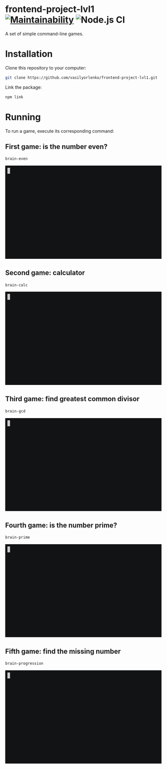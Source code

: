 # frontend-project-lvl1 [![Maintainability](https://api.codeclimate.com/v1/badges/a99a88d28ad37a79dbf6/maintainability)](https://codeclimate.com/github/codeclimate/codeclimate/maintainability) ![Node.js CI](https://github.com/vasilyorlenko/frontend-project-lvl1/workflows/Node.js%20CI/badge.svg)

A set of simple command-line games.

# Installation

Clone this repository to your computer:

```sh
git clone https://github.com/vasilyorlenko/frontend-project-lvl1.git
```

Link the package:

```sh
npm link
```

# Running

To run a game, execute its corresponding command:

## First game: is the number even?

```sh
brain-even
```

<img src="https://github.com/vasilyorlenko/frontend-project-lvl1/blob/master/demo/game-even.gif" width="500" />

## Second game: calculator

```sh
brain-calc
```

<img src="https://github.com/vasilyorlenko/frontend-project-lvl1/blob/master/demo/game-calc.gif" width="500" />

## Third game: find greatest common divisor

```sh
brain-gcd
```

<img src="https://github.com/vasilyorlenko/frontend-project-lvl1/blob/master/demo/game-gcd.gif" width="500" />

## Fourth game: is the number prime?

```sh
brain-prime
```

<img src="https://github.com/vasilyorlenko/frontend-project-lvl1/blob/master/demo/game-prime.gif" width="500" />

## Fifth game: find the missing number

```sh
brain-progression
```

<img src="https://github.com/vasilyorlenko/frontend-project-lvl1/blob/master/demo/game-progression.gif" width="500" />
